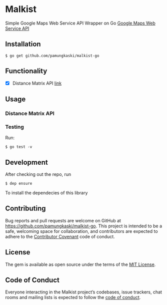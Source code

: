 # Malkist

Simple Google Maps Web Service API Wrapper on Go [Google Maps Web Service API](https://developers.google.com/maps/documentation/)

## Installation

    $ go get github.com/pamungkaski/malkist-go

## Functionality

* [x] Distance Matrix API [link](https://developers.google.com/maps/documentation/distance-matrix/intro)

## Usage

### Distance Matrix API


### Testing

Run:

    $ go test -v

## Development

After checking out the repo, run

    $ dep ensure


To install the dependecies of this library

## Contributing

Bug reports and pull requests are welcome on GitHub at https://github.com/pamungkaski/malkist-go. This project is intended to be a safe, welcoming space for collaboration, and contributors are expected to adhere to the [Contributor Covenant](http://contributor-covenant.org) code of conduct.

## License

The gem is available as open source under the terms of the [MIT License](https://opensource.org/licenses/MIT).

## Code of Conduct

Everyone interacting in the Malkist project’s codebases, issue trackers, chat rooms and mailing lists is expected to follow the [code of conduct](https://github.com/pamungkaski/Malkist-Ruby/blob/master/CODE_OF_CONDUCT.md).
